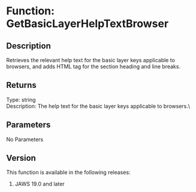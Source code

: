 # Function: GetBasicLayerHelpTextBrowser

## Description

Retrieves the relevant help text for the basic layer keys applicable to
browsers, and adds HTML tag for the section heading and line breaks.

## Returns

Type: string\
Description: The help text for the basic layer keys applicable to
browsers.\

## Parameters

No Parameters

## Version

This function is available in the following releases:

1.  JAWS 19.0 and later
